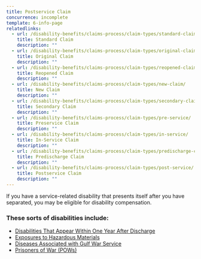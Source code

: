 ```yaml
---
title: Postservice Claim
concurrence: incomplete
template: 6-info-page
relatedlinks:
  - url: /disability-benefits/claims-process/claim-types/standard-claim/
    title: Standard Claim
    description: ""
  - url: /disability-benefits/claims-process/claim-types/original-claim/
    title: Original Claim
    description: ""
  - url: /disability-benefits/claims-process/claim-types/reopened-claim/
    title: Reopened Claim
    description: ""
  - url: /disability-benefits/claims-process/claim-types/new-claim/
    title: New Claim
    description: ""
  - url: /disability-benefits/claims-process/claim-types/secondary-claim/
    title: Secondary Claim
    description: ""
  - url: /disability-benefits/claims-process/claim-types/pre-service/
    title: Preservice Claim
    description: ""
  - url: /disability-benefits/claims-process/claim-types/in-service/
    title: In-Service Claim
    description: ""
  - url: /disability-benefits/claims-process/claim-types/predischarge-claim/
    title: Predischarge Claim
    description: ""
  - url: /disability-benefits/claims-process/claim-types/post-service/
    title: Postservice Claim
    description: ""
---
```


If you have a service-related disability that presents itself after you have separated, you may be eligible for disability compensation.

### These sorts of disabilities include:

- [Disabilities That Appear Within One Year After Discharge](/disability-benefits/apply-for-benefits/one-year/)
- [Exposures to Hazardous Materials](/disability-benefits/conditions/exposure-to-hazardous-materials/)
- [Diseases Associated with Gulf War Service](/disability-benefits/conditions/exposure-to-hazardous-materials/gulf-war-illness/)
- [Prisoners of War (POWs)](/disability-benefits/conditions/pow/)
